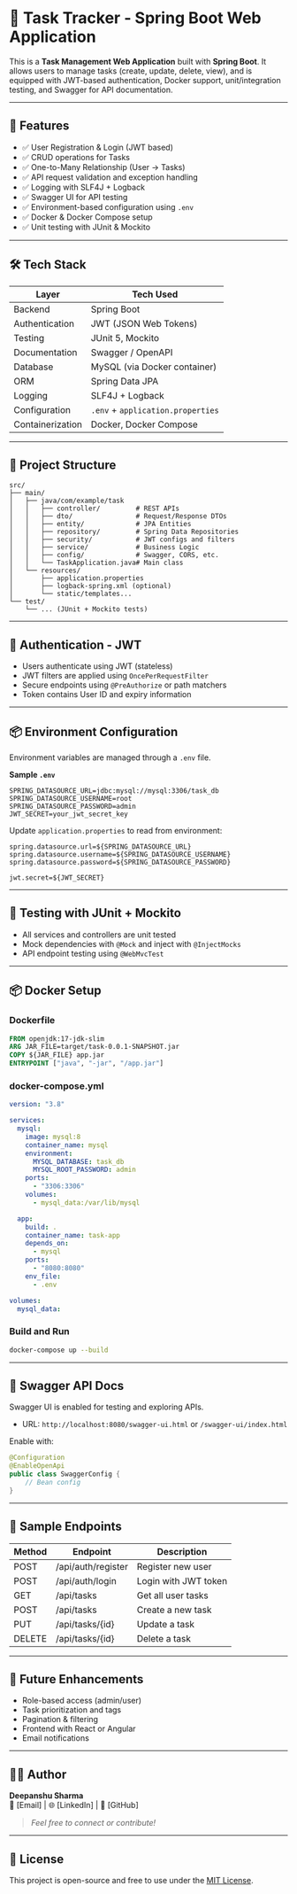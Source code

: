 
# 📝 Task Tracker - Spring Boot Web Application

This is a **Task Management Web Application** built with **Spring Boot**. It allows users to manage tasks (create, update, delete, view), and is equipped with JWT-based authentication, Docker support, unit/integration testing, and Swagger for API documentation.

---

## 🚀 Features

- ✅ User Registration & Login (JWT based)
- ✅ CRUD operations for Tasks
- ✅ One-to-Many Relationship (User → Tasks)
- ✅ API request validation and exception handling
- ✅ Logging with SLF4J + Logback
- ✅ Swagger UI for API testing
- ✅ Environment-based configuration using `.env`
- ✅ Docker & Docker Compose setup
- ✅ Unit testing with JUnit & Mockito

---

## 🛠️ Tech Stack

| Layer           | Tech Used                        |
|----------------|----------------------------------|
| Backend         | Spring Boot                      |
| Authentication  | JWT (JSON Web Tokens)            |
| Testing         | JUnit 5, Mockito                 |
| Documentation   | Swagger / OpenAPI                |
| Database        | MySQL (via Docker container)     |
| ORM             | Spring Data JPA                  |
| Logging         | SLF4J + Logback                  |
| Configuration   | `.env` + `application.properties`|
| Containerization| Docker, Docker Compose           |

---

## 📁 Project Structure

```
src/
├── main/
│   ├── java/com/example/task
│   │   ├── controller/         # REST APIs
│   │   ├── dto/                # Request/Response DTOs
│   │   ├── entity/             # JPA Entities
│   │   ├── repository/         # Spring Data Repositories
│   │   ├── security/           # JWT configs and filters
│   │   ├── service/            # Business Logic
│   │   ├── config/             # Swagger, CORS, etc.
│   │   └── TaskApplication.java# Main class
│   └── resources/
│       ├── application.properties
│       ├── logback-spring.xml (optional)
│       └── static/templates...
└── test/
    └── ... (JUnit + Mockito tests)
```

---

## 🔐 Authentication - JWT

- Users authenticate using JWT (stateless)
- JWT filters are applied using `OncePerRequestFilter`
- Secure endpoints using `@PreAuthorize` or path matchers
- Token contains User ID and expiry information

---

## 📦 Environment Configuration

Environment variables are managed through a `.env` file.

**Sample `.env`**
```env
SPRING_DATASOURCE_URL=jdbc:mysql://mysql:3306/task_db
SPRING_DATASOURCE_USERNAME=root
SPRING_DATASOURCE_PASSWORD=admin
JWT_SECRET=your_jwt_secret_key
```

Update `application.properties` to read from environment:

```properties
spring.datasource.url=${SPRING_DATASOURCE_URL}
spring.datasource.username=${SPRING_DATASOURCE_USERNAME}
spring.datasource.password=${SPRING_DATASOURCE_PASSWORD}

jwt.secret=${JWT_SECRET}
```

---

## 🧪 Testing with JUnit + Mockito

- All services and controllers are unit tested
- Mock dependencies with `@Mock` and inject with `@InjectMocks`
- API endpoint testing using `@WebMvcTest`

---

## 📦 Docker Setup

### Dockerfile

```dockerfile
FROM openjdk:17-jdk-slim
ARG JAR_FILE=target/task-0.0.1-SNAPSHOT.jar
COPY ${JAR_FILE} app.jar
ENTRYPOINT ["java", "-jar", "/app.jar"]
```

### docker-compose.yml

```yaml
version: "3.8"

services:
  mysql:
    image: mysql:8
    container_name: mysql
    environment:
      MYSQL_DATABASE: task_db
      MYSQL_ROOT_PASSWORD: admin
    ports:
      - "3306:3306"
    volumes:
      - mysql_data:/var/lib/mysql

  app:
    build: .
    container_name: task-app
    depends_on:
      - mysql
    ports:
      - "8080:8080"
    env_file:
      - .env

volumes:
  mysql_data:
```

### Build and Run

```bash
docker-compose up --build
```

---

## 📖 Swagger API Docs

Swagger UI is enabled for testing and exploring APIs.

- URL: `http://localhost:8080/swagger-ui.html` or `/swagger-ui/index.html`

Enable with:

```java
@Configuration
@EnableOpenApi
public class SwaggerConfig {
    // Bean config
}
```

---

## 📌 Sample Endpoints

| Method | Endpoint            | Description          |
|--------|---------------------|----------------------|
| POST   | /api/auth/register  | Register new user    |
| POST   | /api/auth/login     | Login with JWT token |
| GET    | /api/tasks          | Get all user tasks   |
| POST   | /api/tasks          | Create a new task    |
| PUT    | /api/tasks/{id}     | Update a task        |
| DELETE | /api/tasks/{id}     | Delete a task        |

---

## 👥 Future Enhancements

- Role-based access (admin/user)
- Task prioritization and tags
- Pagination & filtering
- Frontend with React or Angular
- Email notifications

---

## 🧑‍💻 Author

**Deepanshu Sharma**  
📧 [Email] | 🌐 [LinkedIn] | 💼 [GitHub]  
> *Feel free to connect or contribute!*

---

## 📝 License

This project is open-source and free to use under the [MIT License](LICENSE).
